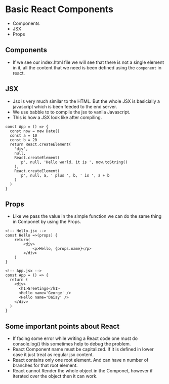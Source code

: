 # Basic React Components
- Components
- JSX
- Props

## Components
- If we see our index.html file we will see that there is not a single element in it, all the content that we need is been defined using the ` component ` in react.  

## JSX
- Jsx is very much similar to the HTML. But the whole JSX is basicially a javascript which is been feeded to the end server. 
- We use babble to to compile the jsx to vanila Javascript.
-  This is how a JSX look like after compiling.
```
const App = () => {
  const now = new Date()
  const a = 10
  const b = 20
  return React.createElement(
    'div',
    null,
    React.createElement(
      'p', null, 'Hello world, it is ', now.toString()
    ),
    React.createElement(
      'p', null, a, ' plus ', b, ' is ', a + b
    )
  )
}
```

## Props
- Like we pass the value in the simple function we can  do the same thing in Componet by using the Props.
```
<!-- Hello.jsx -->
const Hello =>(props) {
    return(
        <div>
            <p>Hello, {props.name}</p>
        </div>
    )
}

<!-- App.jsx -->
const App = () => {
  return (
    <div>
      <h1>Greetings</h1>
      <Hello name='George' />
      <Hello name='Daisy' />
    </div>
  )
}
```
## Some important points about React
- If facing some error while writing a React code one must do console.log() this sometimes help to debug the problem.
- React Component name must be capitalized. If it is defined in lower case it just treat as regular jsx content.
- React contains only one root element. And can have n number of branches for that root element.
- React cannot Render the whole object in the Componet, however if iterated over the object then it can work.
